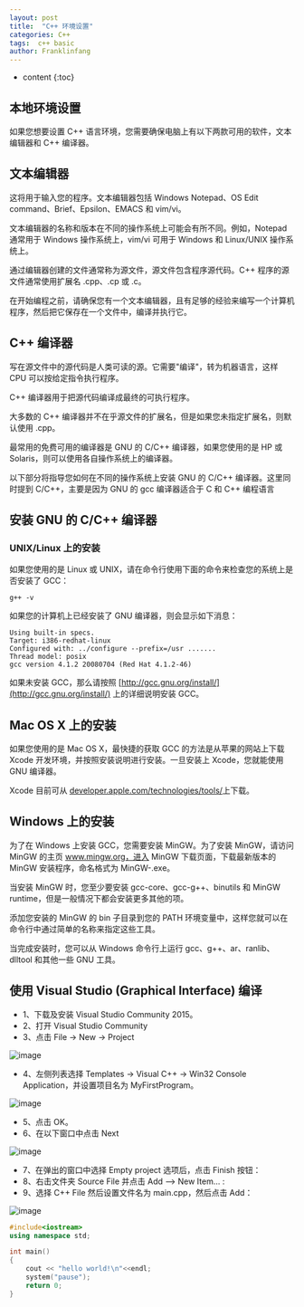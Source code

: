 ```yaml
---
layout: post
title:  "C++ 环境设置"
categories: C++
tags:  c++ basic
author: Franklinfang
---
```


* content
{:toc}

##  本地环境设置

如果您想要设置 C++ 语言环境，您需要确保电脑上有以下两款可用的软件，文本编辑器和 C++ 编译器。

##  文本编辑器

这将用于输入您的程序。文本编辑器包括 Windows Notepad、OS Edit command、Brief、Epsilon、EMACS 和 vim/vi。

文本编辑器的名称和版本在不同的操作系统上可能会有所不同。例如，Notepad 通常用于 Windows 操作系统上，vim/vi 可用于 Windows 和 Linux/UNIX 操作系统上。

通过编辑器创建的文件通常称为源文件，源文件包含程序源代码。C++ 程序的源文件通常使用扩展名 .cpp、.cp 或 .c。

在开始编程之前，请确保您有一个文本编辑器，且有足够的经验来编写一个计算机程序，然后把它保存在一个文件中，编译并执行它。

##  C++ 编译器

写在源文件中的源代码是人类可读的源。它需要"编译"，转为机器语言，这样 CPU 可以按给定指令执行程序。

C++ 编译器用于把源代码编译成最终的可执行程序。

大多数的 C++ 编译器并不在乎源文件的扩展名，但是如果您未指定扩展名，则默认使用 .cpp。

最常用的免费可用的编译器是 GNU 的 C/C++ 编译器，如果您使用的是 HP 或 Solaris，则可以使用各自操作系统上的编译器。

以下部分将指导您如何在不同的操作系统上安装 GNU 的 C/C++ 编译器。这里同时提到 C/C++，主要是因为 GNU 的 gcc 编译器适合于 C 和 C++ 编程语言

## 安装 GNU 的 C/C++ 编译器
### UNIX/Linux 上的安装

如果您使用的是 Linux 或 UNIX，请在命令行使用下面的命令来检查您的系统上是否安装了 GCC：

```shell
g++ -v
```
如果您的计算机上已经安装了 GNU 编译器，则会显示如下消息：

```shell
Using built-in specs.
Target: i386-redhat-linux
Configured with: ../configure --prefix=/usr .......
Thread model: posix
gcc version 4.1.2 20080704 (Red Hat 4.1.2-46)
```

如果未安装 GCC，那么请按照 [http://gcc.gnu.org/install/](http://gcc.gnu.org/install/) 上的详细说明安装 GCC。







## Mac OS X 上的安装

如果您使用的是 Mac OS X，最快捷的获取 GCC 的方法是从苹果的网站上下载 Xcode 开发环境，并按照安装说明进行安装。一旦安装上 Xcode，您就能使用 GNU 编译器。

Xcode 目前可从 [developer.apple.com/technologies/tools/](developer.apple.com/technologies/tools/)上下载。

## Windows 上的安装

为了在 Windows 上安装 GCC，您需要安装 MinGW。为了安装 MinGW，请访问 MinGW 的主页 www.mingw.org，进入 MinGW 下载页面，下载最新版本的 MinGW 安装程序，命名格式为 MinGW-<version>.exe。

当安装 MinGW 时，您至少要安装 gcc-core、gcc-g++、binutils 和 MinGW runtime，但是一般情况下都会安装更多其他的项。

添加您安装的 MinGW 的 bin 子目录到您的 PATH 环境变量中，这样您就可以在命令行中通过简单的名称来指定这些工具。

当完成安装时，您可以从 Windows 命令行上运行 gcc、g++、ar、ranlib、dlltool 和其他一些 GNU 工具。

## 使用 Visual Studio (Graphical Interface) 编译

- 1、下载及安装 Visual Studio Community 2015。
- 2、打开 Visual Studio Community
- 3、点击 File -> New -> Project

![image](https://user-images.githubusercontent.com/29160332/62311278-0f994680-b4be-11e9-8631-a1b0492d5a66.png)

- 4、左侧列表选择 Templates -> Visual C++ -> Win32 Console Application，并设置项目名为 MyFirstProgram。

![image](https://user-images.githubusercontent.com/29160332/62311324-2b045180-b4be-11e9-8f7c-ed365261b75a.png)

- 5、点击 OK。
- 6、在以下窗口中点击 Next

![image](https://user-images.githubusercontent.com/29160332/62311403-51c28800-b4be-11e9-8092-01a8e458e494.png)

- 7、在弹出的窗口中选择 Empty project 选项后，点击 Finish 按钮：
- 8、右击文件夹 Source File 并点击 Add --> New Item... :
- 9、选择 C++ File 然后设置文件名为 main.cpp，然后点击 Add：

![image](https://user-images.githubusercontent.com/29160332/62311483-80d8f980-b4be-11e9-8c2a-eeb79e9500cd.png)

```c++
#include<iostream>
using namespace std;

int main()
{
	cout << "hello world!\n"<<endl;
	system("pause");
	return 0;
}
```
